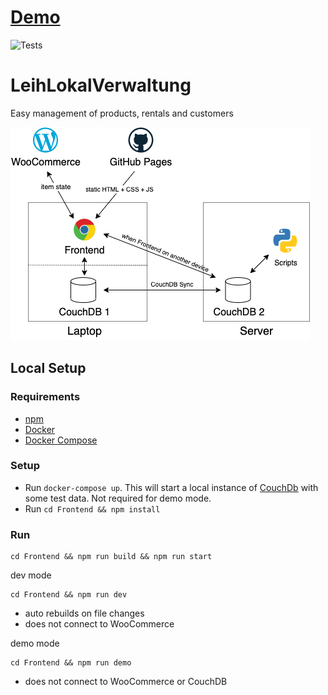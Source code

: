 # [Demo](https://leih-lokal.github.io/LeihLokalVerwaltung/demo)

![Tests](https://github.com/leih-lokal/LeihLokalVerwaltung/workflows/Test,%20Build%20and%20Deploy/badge.svg)

# LeihLokalVerwaltung

Easy management of products, rentals and customers

![Architecture](architecture.png)

## Local Setup

### Requirements

- [npm](https://github.com/npm/cli)
- [Docker](https://www.docker.com/)
- [Docker Compose](https://docs.docker.com/compose/install/)

### Setup

- Run `docker-compose up`. This will start a local instance of [CouchDb](https://couchdb.apache.org/) with some test data. Not required for demo mode.
- Run `cd Frontend && npm install`

### Run

    cd Frontend && npm run build && npm run start

dev mode

    cd Frontend && npm run dev

- auto rebuilds on file changes
- does not connect to WooCommerce

demo mode

    cd Frontend && npm run demo

- does not connect to WooCommerce or CouchDB
